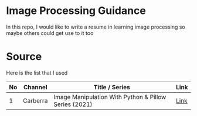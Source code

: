 # Image Processing Guidance
In this repo, I would like to write a resume in learning image processing so maybe others could get use to it too 

# Source
Here is the list that I used

| No | Channel | Title / Series | Link |
| --- | --- | --- | --- |
| 1 | Carberra | Image Manipulation With Python & Pillow Series (2021) | [Link](https://www.youtube.com/watch?v=fe5azRW9Ndw&list=PLYeOw6sTSy6YViQG4Yiqu85t6w9ZFWJrP&ab_channel=Carberra) |
